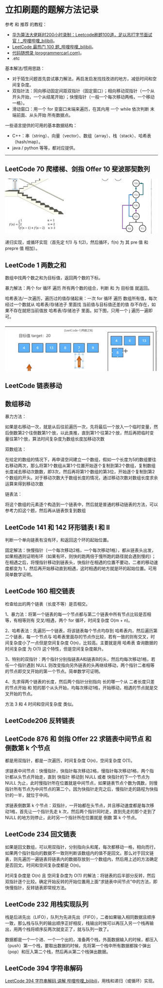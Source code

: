 # 立扣刷题的题解方法记录

参考 和 推荐 的教程：

- [华为算法大佬耗时200小时录制：Leetcode刷题100道，足以吊打字节面试官！_哔哩哔哩_bilibili](https://www.bilibili.com/video/BV1eg411w7gn)。
- [LeetCode 最热门 100 题_哔哩哔哩_bilibili](https://www.bilibili.com/video/BV1Pq4y1j78o)。
- [代码随想录 (programmercarl.com)](https://programmercarl.com/)。
- .etc

基本解法/惯用思路：

- 对于陌生问题首先尝试暴力解法，再启发启发找找改进的地方，减低时间和空间复杂度。
- 双指针法：同向移动固定间距双指针（固定窗口）；相向移动双指针（一个从开头开始，一个从结尾开始）；快慢指针（一般一个每次移动两格，一个移动一格）。
- 滑动窗口：用一个 for 变窗口末端来遍历，在其内用 一个 while 依次判断 末端前面、从头开始 所有数据点。

一些语言提供的可用的基本数据结构：

- C++：串（string）、向量（vector）、数组（array）、栈（stack）、哈希表（hash/map）。
- java / python 等等，都对应提供。

------

## LeetCode 70 爬楼梯、剑指 Offer 10 斐波那契数列

![image-20220719155851959](assets/image-20220719155851959.png)

递归实现，或循环实现（首先定 f(1) 与 f(2)，然后循环，f(n) 为 其 pre 值 和 prepre 值 相加）。

## LeetCode 1 两数之和

数组中找两个数之和为目标值，返回两个数的下标。

暴力解法：两个 for 循环 遍历 所有两个数的组合，判断 和 为 目标值 就返回。

哈希表法/一次遍历，遍历过的值存储起来：一次 for 循环 遍历 数组所有值，每次经过一个数就从 哈希表/存储池子 里面找 当前值与目标值还差的值 存不存在，如果不存在就把当前值放 哈希表/存储池子 里面。如下图，只用一个 j 遍历一遍即可。

![image-20220719160512983](assets/image-20220719160512983.png)



## LeetCode 链表移动



## 数组移动

暴力方法：

如果是右移动一次，就是从后往前遍历一次，先将最后一个放入一个临时变量，然后倒数第2个往倒数第1个放，以此类推，直到第1个往第2个放，然后再把临时变量往第1个放，算法时间复杂度为数组长度加移动次数

双数组法：

在给定的数组的情况下，再申请空间建立一个数组，假如一个长度为5的数组要往右移动两次，那么将第1个数组从第1个位置开始逐个复制到第2个数组，复制数组长度减去移动次数数，即3次，然后再将第1个数组的第3位，开始逐个复制到第2个数组的开头。对于移动次数大于数组长度的情况，通过移动次数对数组长度求余运算来得到移动次数

链表法：

将这个数组的元素逐个构造到一个链表中，然后就是普通的移动链表的方法，可以参考力扣这个题，然后再从链表恢复到数组



## LeetCode 141 和 142 环形链表 I 和 II

判断一个单向链表有没有环，和返回这个环的起始位置。

固定解法：快慢指针（一个每次移动2格，一个每次移动1格），都从链表头出发，如果相遇则证明有环（如果有环，则快的跑两倍于慢所跑的路径就会遇到慢的）；在相遇之后，将慢指针移动到链表头，快指针在相遇的位置不要动，二者的移动速度都变为 1，然后再开始移动直到相遇，这时相遇的地方就是环的起始位置。可用简单数学证明。

## LeetCode 160 相交链表

检查给出的两个链表（长度不等）是否相交。

1、暴力法：将第一个链表的每一个节点都与第二个链表中所有节点比较是否相等，有相等则有 交叉/相遇，两个 for 循环，时间复杂度 O(m + n)。

2、哈希表法：先遍历一个链表，将该链表每个节点均存到 哈希表内，然后遍历第二个链表，每一个节点与 哈希表里面存的节点作比较，若有一致的则有交叉，时间复杂度小了一点但是空间复杂度 O(n)，比较高。主要就是用 哈希表 查询数据的时间复杂度 为 O(1) 这个特性，但是空间复杂度飙升。

3、特别的双指针：两个指针分别指链表A和链表B的头，然后均每次移动1格，若任一个指针遇到 NULL 则改变指向另外链表的头再继续移动，两个指针二者相等的节点即交叉开始的第一个节点。简单数学可证明。

4、先求得两个链表的长度，然后两个指针分别指向 长的哪一个从 二者长度只差 的节点开始 和 短的那个从头开始，均每次移动1格，开始移动，相遇的节点就是交叉开始的节点。

方法 3 和 4 时间和空间复杂度 类似。

## LeetCode206 反转链表



## LeetCode 876 和 剑指 Offer 22 求链表中间节点 和 倒数第 k 个节点

都是用双指针，都是一次遍历，时间复杂度 O(n)，空间复杂度 O(1)。

求链表中间节点：快慢指针，快指针每次移动2格，慢指针每次移动1格，两个指针都从头节点开始走，直到 快指针 移动到 NULL 或者 快指针的下一个节点为 NULL 为止，此时慢指针所在位置就是中间节点，如果链表节点个数为偶数，则慢指针所有节点为中间节点的第二个。因为快指针走完之后，慢指针走的路程为快指针的一半，就位于中间。

求链表倒数第 k 个节点：双指针，一开始都在头节点，并且移动速度都是每次移动1格，首先让一个指针先走 k 次，然后两个指针同时走，直到先走的那个走到了 NULL 的地方则停止，此时另一个指针所在位置就是 倒数 第 k 个节点。

## LeetCode 234 回文链表

如果是回文数组，可以用双指针，分别指向头和尾，每次都移动一格，相向而行，如果两个指针指向的数据不一致则判断该数组内的值不是回文。那么对于回文链表，则先遍历一遍链表将链表内的数据存放到一个数组内，然后用上述的方法确定是否回文。时间和空间复杂度都是 O(n)。

时间复杂度是 O(n) 且 空间复杂度为 O(1) 的解法：将链表的后半部分反转，然后双指针逐个比较。确定开始反转的开始位置用上面“求链表中间节点”中的方法，即快慢指针，反转链表即常规方法。

## LeetCode 232 用栈实现队列

栈是后进先出（LIFO），队列为先进先出（FIFO），二者如果输入相同数据且顺序一致，那么栈与队列的输出顺序正好相反，栈输出时候可以再压入另一个栈再输出，用两个栈将顺序反两次就变正了，就与队列一致了。

数据都是一个一个进、一个一个出的，准备两个栈，外面数据输入的时候，都压入（push）第一个栈，要取出数据的时候，先将第一个栈中所有数据都挨个弹出（pop）和压入第二个栈，然后再从第二个栈弹出数据。

## LeetCode 394 字符串解码

[LeetCode 394 字符串解码 讲解 哔哩哔哩_bilibili](https://www.bilibili.com/video/BV1eg411w7gn?p=22)，用栈和递归（或循环）实现。